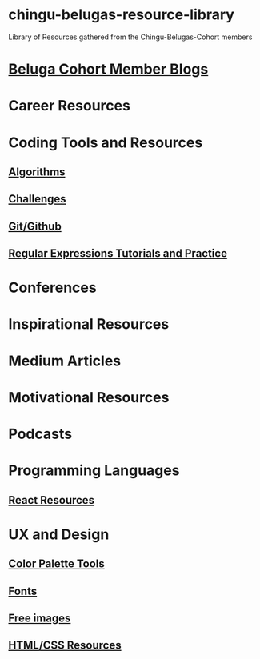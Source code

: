 # chingu-belugas-resource-library
Library of Resources gathered from the Chingu-Belugas-Cohort members

# [Beluga Cohort Member Blogs](member_blogs.md)

# Career Resources

# Coding Tools and Resources

## [Algorithms](algorithm-practice.md)
## [Challenges](challenges.md)
## [Git/Github](git-github.md)
## [Regular Expressions Tutorials and Practice](regex.md)

# Conferences

# Inspirational Resources

# Medium Articles

# Motivational Resources

# Podcasts

# Programming Languages

## [React Resources](react.md)

# UX and Design

## [Color Palette Tools](color-tools.md)
## [Fonts](fonts.md)
## [Free images](free-images.md)
## [HTML/CSS Resources](html-css.md)